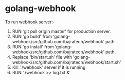 # golang-webhook

To run webhook server:-
1. RUN 'git pull origin master' for production server.
2. RUN 'go build' from 'golang-webhook/src/github.com/bajratech/webhook' path.
3. RUN 'go install' from 'golang-webhook/src/github.com/bajratech/webhook' path.
4. Replace 'bin/start.sh' file with 'golang-webhook/src/github.com/bajratech/webhook/start.sh'
5. Kill './webhook' server if it is running.
5. RUN './webhook >> log.txt &'
